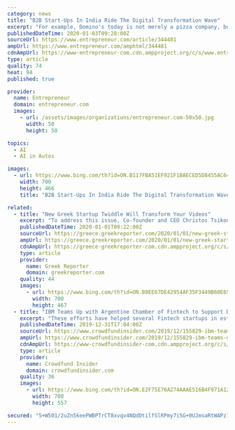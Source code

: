 ```yaml
---
category: news
title: "B2B Start-Ups In India Ride The Digital Transformation Wave"
excerpt: "For example, Domino's today is not merely a pizza company, but a technology company which is selling pizzas. From automated phone orders using artificial intelligence (AI) assistants to testing driverless cars with Ford, the rate of change has been much faster. It is evident that evolving constantly to leverage technological advancements is the ..."
publishedDateTime: 2020-01-03T09:28:00Z
sourceUrl: https://www.entrepreneur.com/article/344481
ampUrl: https://www.entrepreneur.com/amphtml/344481
cdnAmpUrl: https://www-entrepreneur-com.cdn.ampproject.org/c/s/www.entrepreneur.com/amphtml/344481
type: article
quality: 74
heat: 94
published: true

provider:
  name: Entrepreneur
  domain: entrepreneur.com
  images:
    - url: /assets/images/organizations/entrepreneur.com-50x50.jpg
      width: 50
      height: 50

topics:
  - AI
  - AI in Autos

images:
  - url: https://www.bing.com/th?id=ON.B117FBA51EF921F1BAECED5D8455AC64
    width: 700
    height: 466
    title: "B2B Start-Ups In India Ride The Digital Transformation Wave"

related:
  - title: "New Greek Startup Twiddle Will Transform Your Videos"
    excerpt: "To address this issue, Co-founder and CEO Christos Tsikoudas says: “Twiddle is a platform that uses Artificial Intelligence with a focus on sound, for content creators. We apply the most innovative AI technologies and advanced neural networks to automate the process of identifying, recommending and positioning the best matching sound effects ..."
    publishedDateTime: 2020-01-01T09:22:00Z
    sourceUrl: https://greece.greekreporter.com/2020/01/01/new-greek-startup-twiddle-will-transform-your-videos/
    ampUrl: https://greece.greekreporter.com/2020/01/01/new-greek-startup-twiddle-will-transform-your-videos/amp/
    cdnAmpUrl: https://greece-greekreporter-com.cdn.ampproject.org/c/s/greece.greekreporter.com/2020/01/01/new-greek-startup-twiddle-will-transform-your-videos/amp/
    type: article
    provider:
      name: Greek Reporter
      domain: greekreporter.com
    quality: 44
    images:
      - url: https://www.bing.com/th?id=ON.B9EE67DE42954AF35F3449B60E655618
        width: 700
        height: 467
  - title: "IBM Teams Up with Argentine Chamber of Fintech to Support Digital Transformation Efforts in Country’s Banking Sector"
    excerpt: "These efforts have helped several Fintech startups in establishing their operations ... machine learning (ML), and artificial intelligence (AI). IBM will provide access to its large program of entrepreneurs (Startup with IBM) with subsidized credits, so that business owners can create their products and services. Eligible entrepreneurs may ..."
    publishedDateTime: 2019-12-31T17:04:00Z
    sourceUrl: https://www.crowdfundinsider.com/2019/12/155829-ibm-teams-up-with-argentine-chamber-of-fintech-to-support-digital-transformation-efforts-in-countrys-banking-sector/
    ampUrl: https://www.crowdfundinsider.com/2019/12/155829-ibm-teams-up-with-argentine-chamber-of-fintech-to-support-digital-transformation-efforts-in-countrys-banking-sector/amp/
    cdnAmpUrl: https://www-crowdfundinsider-com.cdn.ampproject.org/c/s/www.crowdfundinsider.com/2019/12/155829-ibm-teams-up-with-argentine-chamber-of-fintech-to-support-digital-transformation-efforts-in-countrys-banking-sector/amp/
    type: article
    provider:
      name: Crowdfund Insider
      domain: crowdfundinsider.com
    quality: 36
    images:
      - url: https://www.bing.com/th?id=ON.E2F75E76A274AAAE516B4F971A12206B
        width: 700
        height: 557

secured: "5+W501/2uZn5keePWBPTrCT8xvqv4NQdDtilfSlRPmy7i5G+0UJmsaRtWAPz1sVUA8G1kJuK23/HLogCF1KHA7/E3hMTlb36bDkU0y2HxGdz4btu+1GrqaVq0D3+Ncmi44UV/an58CPJM9KP/lYarMZfaKkEtOBmv13oGyyiMvvbvs1Q+ntFvcuL/itpChfZugIg79TYF6GGZw80BAorQiLShcbBiI3RM5jE70ZJPOUOD/1PMsh8zWerKpYR3HJAe9e8WfWxagSE4vW4nObflQ==;BfGs5ljDD9Ohd5bIiRh0Pg=="
---
```


